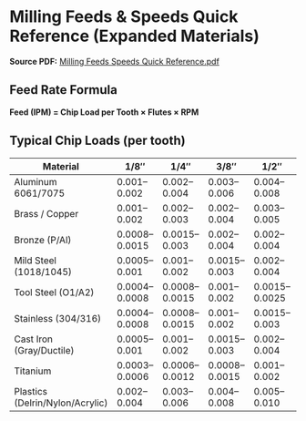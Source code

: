 # Milling Feeds & Speeds Quick Reference (Expanded Materials)
**Source PDF:** [Milling Feeds Speeds Quick Reference.pdf](https://raw.githubusercontent.com/eschlenz/Machining/main/Milling%20Feeds%20Speeds%20Quick%20Reference.pdf)

## Feed Rate Formula
**Feed (IPM) = Chip Load per Tooth × Flutes × RPM**

## Typical Chip Loads (per tooth)
| Material | 1/8″ | 1/4″ | 3/8″ | 1/2″ | 3/4″ | 1″ |
|---|---|---|---|---|---|---|
| Aluminum 6061/7075 | 0.001–0.002 | 0.002–0.004 | 0.003–0.006 | 0.004–0.008 | 0.006–0.012 | 0.008–0.016 |
| Brass / Copper | 0.001–0.002 | 0.002–0.003 | 0.002–0.004 | 0.003–0.005 | 0.004–0.008 | 0.006–0.010 |
| Bronze (P/Al) | 0.0008–0.0015 | 0.0015–0.003 | 0.002–0.004 | 0.002–0.004 | 0.003–0.006 | 0.004–0.008 |
| Mild Steel (1018/1045) | 0.0005–0.001 | 0.001–0.002 | 0.0015–0.003 | 0.002–0.004 | 0.003–0.005 | 0.004–0.006 |
| Tool Steel (O1/A2) | 0.0004–0.0008 | 0.0008–0.0015 | 0.001–0.002 | 0.0015–0.0025 | 0.002–0.0035 | 0.003–0.004 |
| Stainless (304/316) | 0.0004–0.0008 | 0.0008–0.0015 | 0.001–0.002 | 0.0015–0.003 | 0.002–0.0035 | 0.003–0.0045 |
| Cast Iron (Gray/Ductile) | 0.0005–0.001 | 0.001–0.002 | 0.0015–0.003 | 0.002–0.004 | 0.003–0.005 | 0.004–0.006 |
| Titanium | 0.0003–0.0006 | 0.0006–0.0012 | 0.0008–0.0015 | 0.001–0.002 | 0.0015–0.0025 | 0.002–0.003 |
| Plastics (Delrin/Nylon/Acrylic) | 0.002–0.004 | 0.003–0.006 | 0.004–0.008 | 0.005–0.010 | 0.008–0.015 | 0.010–0.020 |
